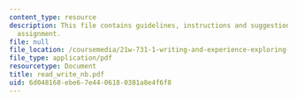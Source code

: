 ```yaml
---
content_type: resource
description: This file contains guidelines, instructions and suggestions for journal
  assignment.
file: null
file_location: /coursemedia/21w-731-1-writing-and-experience-exploring-self-in-society-spring-2004/6d048168ebe67e4406180381a8e4f6f8_read_write_nb.pdf
file_type: application/pdf
resourcetype: Document
title: read_write_nb.pdf
uid: 6d048168-ebe6-7e44-0618-0381a8e4f6f8
---
```

